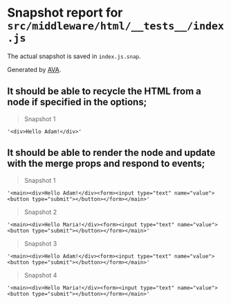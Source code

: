 # Snapshot report for `src/middleware/html/__tests__/index.js`

The actual snapshot is saved in `index.js.snap`.

Generated by [AVA](https://ava.li).

## It should be able to recycle the HTML from a node if specified in the options;

> Snapshot 1

    '<div>Hello Adam!</div>'

## It should be able to render the node and update with the merge props and respond to events;

> Snapshot 1

    '<main><div>Hello Adam!</div><form><input type="text" name="value"><button type="submit"></button></form></main>'

> Snapshot 2

    '<main><div>Hello Maria!</div><form><input type="text" name="value"><button type="submit"></button></form></main>'

> Snapshot 3

    '<main><div>Hello Adam!</div><form><input type="text" name="value"><button type="submit"></button></form></main>'

> Snapshot 4

    '<main><div>Hello Maria!</div><form><input type="text" name="value"><button type="submit"></button></form></main>'
